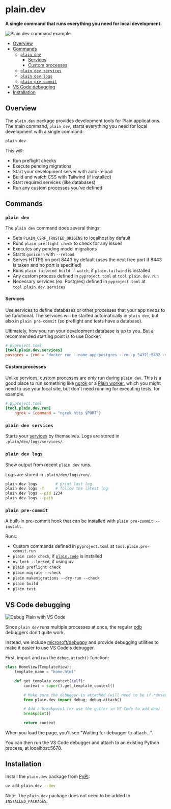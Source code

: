 # plain.dev

**A single command that runs everything you need for local development.**

![Plain dev command example](https://github.com/dropseed/plain/assets/649496/3643bb64-a99b-4a8e-adab-8c6b81791ea9)

- [Overview](#overview)
- [Commands](#commands)
    - [`plain dev`](#plain-dev)
        - [Services](#services)
        - [Custom processes](#custom-processes)
    - [`plain dev services`](#plain-dev-services)
    - [`plain dev logs`](#plain-dev-logs)
    - [`plain pre-commit`](#plain-pre-commit)
- [VS Code debugging](#vs-code-debugging)
- [Installation](#installation)

## Overview

The `plain.dev` package provides development tools for Plain applications. The main command, `plain dev`, starts everything you need for local development with a single command:

```bash
plain dev
```

This will:

- Run preflight checks
- Execute pending migrations
- Start your development server with auto-reload
- Build and watch CSS with Tailwind (if installed)
- Start required services (like databases)
- Run any custom processes you've defined

## Commands

### `plain dev`

The `plain dev` command does several things:

- Sets `PLAIN_CSRF_TRUSTED_ORIGINS` to localhost by default
- Runs `plain preflight check` to check for any issues
- Executes any pending model migrations
- Starts `gunicorn` with `--reload`
- Serves HTTPS on port 8443 by default (uses the next free port if 8443 is taken and no port is specified)
- Runs `plain tailwind build --watch`, if `plain.tailwind` is installed
- Any custom process defined in `pyproject.toml` at `tool.plain.dev.run`
- Necessary services (ex. Postgres) defined in `pyproject.toml` at `tool.plain.dev.services`

#### Services

Use services to define databases or other processes that your app _needs_ to be functional. The services will be started automatically in `plain dev`, but also in `plain pre-commit` (so preflight and tests have a database).

Ultimately, how you run your development database is up to you. But a recommended starting point is to use Docker:

```toml
# pyproject.toml
[tool.plain.dev.services]
postgres = {cmd = "docker run --name app-postgres --rm -p 54321:5432 -v $(pwd)/.plain/dev/pgdata:/var/lib/postgresql/data -e POSTGRES_PASSWORD=postgres postgres:15 postgres"}
```

#### Custom processes

Unlike [services](#services), custom processes are _only_ run during `plain dev`. This is a good place to run something like [ngrok](https://ngrok.com/) or a [Plain worker](../../../plain-worker), which you might need to use your local site, but don't need running for executing tests, for example.

```toml
# pyproject.toml
[tool.plain.dev.run]
    ngrok = {command = "ngrok http $PORT"}
```

### `plain dev services`

Starts your [services](#services) by themselves.
Logs are stored in `.plain/dev/logs/services/`.

### `plain dev logs`

Show output from recent `plain dev` runs.

Logs are stored in `.plain/dev/logs/run/`.

```bash
plain dev logs        # print last log
plain dev logs -f     # follow the latest log
plain dev logs --pid 1234
plain dev logs --path
```

### `plain pre-commit`

A built-in pre-commit hook that can be installed with `plain pre-commit --install`.

Runs:

- Custom commands defined in `pyproject.toml` at `tool.plain.pre-commit.run`
- `plain code check`, if [`plain.code`](https://plainframework.com/docs/plain-code/plain/code/) is installed
- `uv lock --locked`, if using uv
- `plain preflight check`
- `plain migrate --check`
- `plain makemigrations --dry-run --check`
- `plain build`
- `plain test`

## VS Code debugging

![Debug Plain with VS Code](https://github.com/dropseed/plain-public/assets/649496/250138b6-7702-4ab6-bf38-e0c8e3c56d06)

Since `plain dev` runs multiple processes at once, the regular [pdb](https://docs.python.org/3/library/pdb.html) debuggers don't quite work.

Instead, we include [microsoft/debugpy](https://github.com/microsoft/debugpy) and provide debugging utilities to make it easier to use VS Code's debugger.

First, import and run the `debug.attach()` function:

```python
class HomeView(TemplateView):
    template_name = "home.html"

    def get_template_context(self):
        context = super().get_template_context()

        # Make sure the debugger is attached (will need to be if runserver reloads)
        from plain.dev import debug; debug.attach()

        # Add a breakpoint (or use the gutter in VS Code to add one)
        breakpoint()

        return context
```

When you load the page, you'll see "Waiting for debugger to attach...".

You can then run the VS Code debugger and attach to an existing Python process, at localhost:5678.

## Installation

Install the `plain.dev` package from [PyPI](https://pypi.org/project/plain.dev/):

```bash
uv add plain.dev --dev
```

Note: The `plain.dev` package does not need to be added to `INSTALLED_PACKAGES`.
